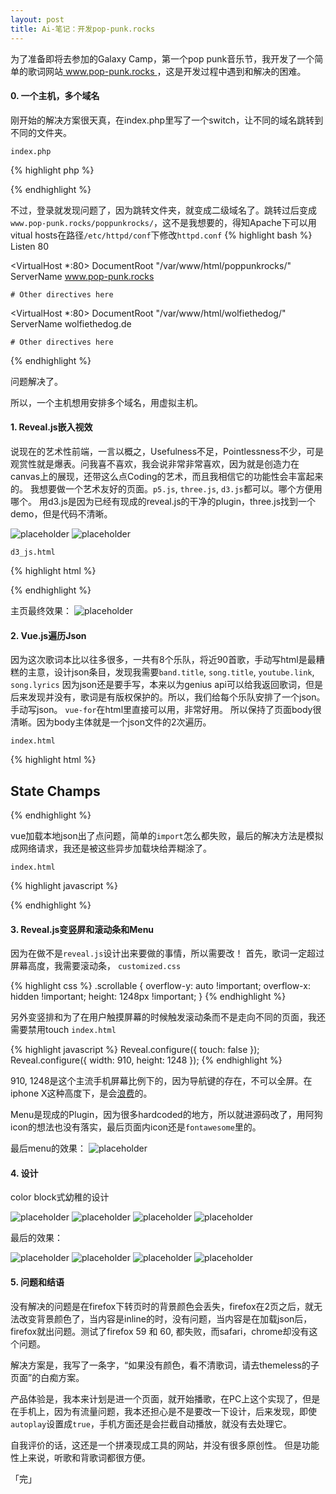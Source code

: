 ```yaml
---
layout: post
title: Ai-笔记：开发pop-punk.rocks
---
```


<div class="message">
为了准备即将去参加的Galaxy Camp，第一个pop punk音乐节，我开发了一个简单的歌词网站<a href="www.pop-punk.rocks"> www.pop-punk.rocks </a>，这是开发过程中遇到和解决的困难。

</div>

#### 0. 一个主机，多个域名

刚开始的解决方案很天真，在index.php里写了一个switch，让不同的域名跳转到不同的文件夹。

`index.php`

{% highlight php %}
<?php
switch ($_SERVER["HTTP_HOST"])
{
case "www.pop-punk.rocks":
case "pop-punk.rocks":
header("location:poppunkrocks/");
break;
case "www.wolfiethedog.de":
case "wolfiethedog.de":
header("location:wolfiethedog/");
break;
case "www.notagenius.cn":
header("location:notagenius/");
break;
}
?>
{% endhighlight %}

不过，登录就发现问题了，因为跳转文件夹，就变成二级域名了。跳转过后变成`www.pop-punk.rocks/poppunkrocks/`，这不是我想要的，得知Apache下可以用vitual hosts在路径`/etc/httpd/conf`下修改`httpd.conf`
{% highlight bash %}
Listen 80

<VirtualHost *:80>
    DocumentRoot "/var/www/html/poppunkrocks/"
    ServerName www.pop-punk.rocks

    # Other directives here
</VirtualHost>

<VirtualHost *:80>
    DocumentRoot "/var/www/html/wolfiethedog/"
    ServerName wolfiethedog.de

    # Other directives here
</VirtualHost>
{% endhighlight %}

问题解决了。

所以，一个主机想用安排多个域名，用虚拟主机。

#### 1. Reveal.js嵌入视效
说现在的艺术性前端，一言以概之，Usefulness不足，Pointlessness不少，可是观赏性就是爆表。问我喜不喜欢，我会说非常非常喜欢，因为就是创造力在canvas上的展现，还带这么点Coding的艺术，而且我相信它的功能性会丰富起来的。
我想要做一个艺术友好的页面。`p5.js`, `three.js`, `d3.js`都可以。哪个方便用哪个。
用d3.js是因为已经有现成的reveal.js的干净的plugin，three.js找到一个demo，但是代码不清晰。

![placeholder](/image/2018-05-10-black-bg.png "black.png")
![placeholder](/image/2018-05-10-white-bg.png "white.png")

`d3_js.html`

{% highlight html %}
<body>
<script src="//d3js.org/d3.v3.min.js"></script>
<script>

var width = Math.max(innerWidth),
    height = Math.max(innerHeight);

var x1 = width,
    y1 = -height/3,
    x0 = 0,
    y0 = height + height/3,
    i = 0,
    r = Math.max(400,Math.max(width,height)+height/3),
    τ = 2 * Math.PI;

var canvas = d3.select("body").append("canvas")
    .attr("width", width)
    .attr("height", height)
    .on("ontouchstart" in document ? "touchmove" : "mousemove", move);

var context = canvas.node().getContext("2d");
context.globalCompositeOperation = "lighter";
context.lineWidth = 0.7;

d3.timer(function() {
  context.clearRect(0, 0, width, height);

  var z = d3.hsl(++i % 180-180, 1, 0.5).rgb(),
      c = "rgba(" + z.r + "," + z.g + "," + z.b + ",",
      x = x0 += (x1 - x0) * .1,
      y = y0 += (y1 - y0) * .1;

  d3.select({}).transition()
      .duration(30000)
      .ease(Math.sqrt)
      .tween("circle", function() {
        return function(t) {
          context.strokeStyle = c + (1 - t) + ")";
          context.beginPath();
          context.arc(x, y, r*t, 0, τ);
          context.stroke();
        };
      });
});
function move() {
}

</script>

</body>
{% endhighlight %}

主页最终效果：
![placeholder](/image/2018-05-10-black-text-bg.png "black-text.png")


#### 2. Vue.js遍历Json

因为这次歌词本比以往多很多，一共有8个乐队，将近90首歌，手动写html是最糟糕的主意，设计json条目，发现我需要`band.title`, `song.title`, `youtube.link`, `song.lyrics`
因为json还是要手写，本来以为genius api可以给我返回歌词，但是后来发现并没有，歌词是有版权保护的。所以，我们给每个乐队安排了一个json。手动写json。
`vue-for`在html里直接可以用，非常好用。
所以保持了页面body很清晰。因为body主体就是一个json文件的2次遍历。

`index.html`

{% highlight html %}
<section data-transition="convex" data-background="#2B2B2B" id="statechamps">
	<section class="scrollable">
	<h2>State Champs</h2>
		<template v-for="(item,index) in items">
		<a v-bind:href="'#/1/'+ ++index">
		<h3 style="color:orange">{{item.song}}</h3>
		</a>
		</template>
	</section>
		<template v-for="item in item1s">
		<section class="scrollable" data-scrolling>
			<iframe :data-src="item.Youtube"></iframe>
			<h2 style="color:orange">{{item.song}}</h2>
			<p v-html="item.lyrics"></p>
		</section>
		</template>
</section>
{% endhighlight %}

vue加载本地json出了点问题，简单的`import`怎么都失败，最后的解决方法是模拟成网络请求，我还是被这些异步加载块给弄糊涂了。

`index.html`

{% highlight javascript %}
<script>
	(async () => {
	const statechampsResponse = await fetch('./json/statechamps.json');
	const statechamps_json = await statechampsResponse.json();
	new Vue({
		el: '#statechamps',
		data() {
		return {
				items: statechamps_json
				}
				}
		})
	})();
</script>
{% endhighlight %}

#### 3. Reveal.js变竖屏和滚动条和Menu

因为在做不是`reveal.js`设计出来要做的事情，所以需要改！
首先，歌词一定超过屏幕高度，我需要滚动条，
`customized.css`

{% highlight css %}
.scrollable {
overflow-y: auto !important;
overflow-x: hidden !important;
height: 1248px !important;
}
{% endhighlight %}

另外变竖排和为了在用户触摸屏幕的时候触发滚动条而不是走向不同的页面，我还需要禁用touch
`index.html`

{% highlight javascript %}
Reveal.configure({ touch: false });
Reveal.configure({ width: 910, height: 1248 });
{% endhighlight %}

910, 1248是这个主流手机屏幕比例下的，因为导航键的存在，不可以全屏。在iphone X这种高度下，是会[浪费](/image/2018-05-10-iphoneX.png "space waster")的。


Menu是现成的Plugin，因为很多hardcoded的地方，所以就进源码改了，用阿狗icon的想法也没有落实，最后页面内icon还是`fontawesome`里的。

最后menu的效果：
![placeholder](/image/2018-05-10-menu.png "menu.png")


#### 4. 设计

color block式幼稚的设计

![placeholder](/image/2018-05-10-color-1.png "color-1.png")
![placeholder](/image/2018-05-10-color-2.png "color-2.png")
![placeholder](/image/2018-05-10-color-3.png "color-3.png")
![placeholder](/image/2018-05-10-color-4.png "color-4.png")

最后的效果：

![placeholder](/image/2018-05-10-green.png "green.png")
![placeholder](/image/2018-05-10-red.png "red.png")
![placeholder](/image/2018-05-10-grey.png "grey.png")
![placeholder](/image/2018-05-10-pink.png "pink.png")

#### 5. 问题和结语

没有解决的问题是在firefox下转页时的背景颜色会丢失，firefox在2页之后，就无法改变背景颜色了，当内容是inline的时，没有问题，当内容是在加载json后，firefox就出问题。测试了firefox 59 和 60, 都失败，而safari，chrome却没有这个问题。

解决方案是，我写了一条字，“如果没有颜色，看不清歌词，请去themeless的子页面”的白痴方案。

产品体验是，我本来计划是进一个页面，就开始播歌，在PC上这个实现了，但是在手机上，因为有流量问题，我本还担心是不是要改一下设计，后来发现，即使`autoplay`设置成`true`，手机方面还是会拦截自动播放，就没有去处理它。

自我评价的话，这还是一个拼凑现成工具的网站，并没有很多原创性。
但是功能性上来说，听歌和背歌词都很方便。

「完」
